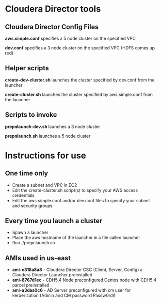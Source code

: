 # Cloudera Director tools

## Cloudera Director Config Files

**aws.simple.conf** specifies a 5 node cluster on the specified VPC

**dev.conf** specifies a 3 node cluster on the specified VPC (HDFS comes up red)

## Helper scripts

**create-dev-cluster.sh** launches the cluster specified by
dev.conf from the launcher

**create-cluster.sh** launches the cluster specified by aws.simple.conf
from the launcher

## Scripts to invoke
**prepnlaunch-dev.sh** launches a 3 node cluster

**prepnlaunch.sh** launches a 5 node cluster

# Instructions for use

## One time only
* Create a subnet and VPC in EC2
* Edit the create-cluster.sh script(s) to specify your AWS access credentials
* Edit the aws.simple.conf and/or dev.conf files to specify your subnet and 
security groups

## Every time you launch a cluster
* Spawn a launcher
* Place the aws hostname of the launcher in a file called launcher
* Run ./prepnlaunch.sh

## AMIs used in us-east
* **ami-c318a8a8** - Cloudera Director CSC (Client, Server, Config) a Cloudera Director Launcher preinstalled
* **ami-8767d1ec** - CDH5.4 Node preconfigured Centos node with CDH5.4 parcel preinstalled 
* **ami-a3daa0c6** - AD Server preconfigured with cm user for kerberization (Admin and CM password Passw0rd!)
